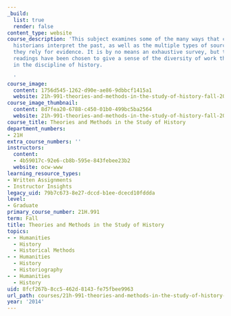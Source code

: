 ```yaml
---
_build:
  list: true
  render: false
content_type: website
course_description: 'This subject examines some of the many ways that contemporary
  historians interpret the past, as well as the multiple types of sources on which
  they rely for evidence. It is by no means an exhaustive survey, but the topics and
  readings have been chosen to give a sense of the diversity of work that is encompassed
  in the discipline of history.

  '
course_image:
  content: 1756d545-1262-d90e-ae86-9dbbcf1415a1
  website: 21h-991-theories-and-methods-in-the-study-of-history-fall-2014
course_image_thumbnail:
  content: 8d7fea20-6788-c450-01b0-499bc5ba2564
  website: 21h-991-theories-and-methods-in-the-study-of-history-fall-2014
course_title: Theories and Methods in the Study of History
department_numbers:
- 21H
extra_course_numbers: ''
instructors:
  content:
  - 4b59017c-92e6-cb8b-595e-843febee23b2
  website: ocw-www
learning_resource_types:
- Written Assignments
- Instructor Insights
legacy_uid: 79b7c673-8e27-dccd-b1ee-dcecd10fddda
level:
- Graduate
primary_course_number: 21H.991
term: Fall
title: Theories and Methods in the Study of History
topics:
- - Humanities
  - History
  - Historical Methods
- - Humanities
  - History
  - Historiography
- - Humanities
  - History
uid: 8fcf267b-8cc5-462d-8143-fe75fbee9963
url_path: courses/21h-991-theories-and-methods-in-the-study-of-history-fall-2014
year: '2014'
---
```

